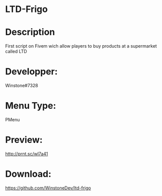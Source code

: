 # LTD-Frigo
# Description
First script on Fivem wich allow players to buy products at a supermarket called LTD
# Developper:
Winstone#7328

# Menu Type:
PMenu

# Preview:
http://prnt.sc/wl7a41
# Download:
https://github.com/WinstoneDev/ltd-frigo
